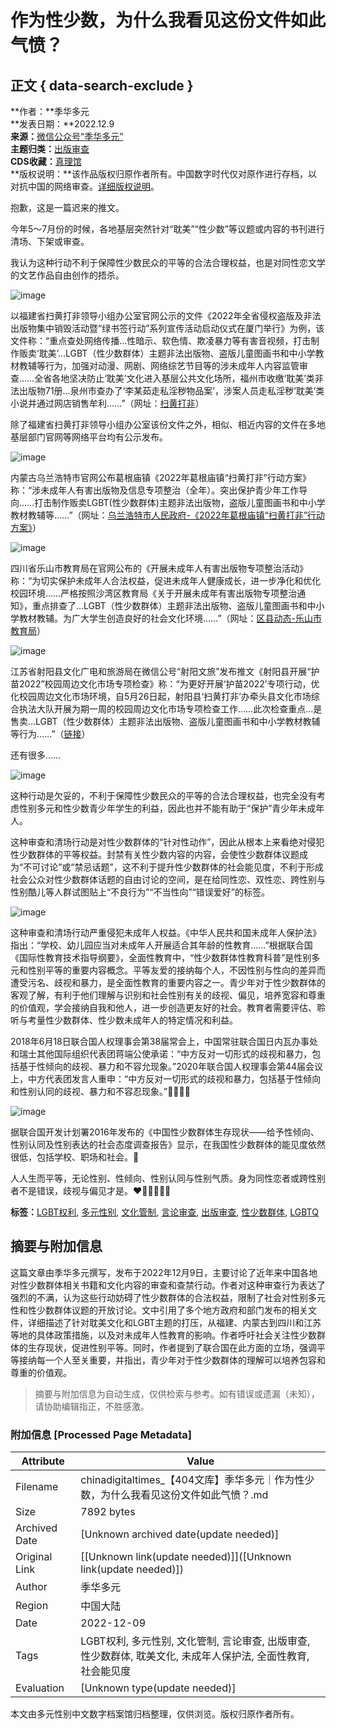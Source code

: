 # 作为性少数，为什么我看见这份文件如此气愤？

## 正文 { data-search-exclude }


**作者：**季华多元  
**发表日期：**2022.12.9  
**来源：**[微信公众号“季华多元”](https://mp.weixin.qq.com/s/rrpaJU44oJmHfLtM3TlJrA)  
**主题归类：**[出版审查](https://chinadigitaltimes.net/chinese/tag/出版审查)  
**CDS收藏：**[真理馆](https://chinadigitaltimes.net/space/%E7%9C%9F%E7%90%86%E9%A6%86)  
**版权说明：**该作品版权归原作者所有。中国数字时代仅对原作进行存档，以对抗中国的网络审查。[详细版权说明](https://chinadigitaltimes.net/chinese/copyright)。

抱歉，这是一篇迟来的推文。

今年5～7月份的时候，各地基层突然针对“耽美”“性少数”等议题或内容的书刊进行清场、下架或审查。

我认为这种行动不利于保障性少数民众的平等的合法合理权益，也是对同性恋文学的文艺作品自由创作的捂杀。

![image](https://chinadigitaltimes.net/chinese/files/2022/12/post-690735-63939fca0d1af.png)

以福建省扫黄打非领导小组办公室官网公示的文件《2022年全省侵权盗版及非法出版物集中销毁活动暨“绿书签行动”系列宣传活动启动仪式在厦门举行》为例，该文件称：“重点查处网络传播…性暗示、软色情、欺凌暴力等有害音视频，打击制作贩卖‘耽美’…LGBT（性少数群体）主题非法出版物、盗版儿童图画书和中小学教材教辅等行为，加强对动漫、网剧、网络综艺节目等的涉未成年人内容监管审查……全省各地坚决防止‘耽美’文化进入基层公共文化场所，福州市收缴‘耽美’类非法出版物71册…泉州市查办了‘李某茹走私淫秽物品案’，涉案人员走私淫秽‘耽美’类小说并通过网店销售牟利……”（网址：[扫黄打非](http://www.fjxuanchuan.cn/ztzl/dhsf/bstj/202205/t20220507_6254.htm)）

除了福建省扫黄打非领导小组办公室该份文件之外，相似、相近内容的文件在多地基层部门官网等网络平台均有公示发布。

![image](https://chinadigitaltimes.net/chinese/files/2022/12/post-690735-63939fca364f5.png)

内蒙古乌兰浩特市官网公布葛根庙镇《2022年葛根庙镇“扫黄打非”行动方案》称：“涉未成年人有害出版物及信息专项整治（全年）。突出保护青少年工作导向……打击制作贩卖LGBT(性少数群体)主题非法出版物，盗版儿童图画书和中小学教材教辅等……”（网址：[乌兰浩特市人民政府-《2022年葛根庙镇“扫黄打非”行动方案》](http://www.wlht.gov.cn/wlht/bmzfxxgk/zyq13/ggmz/fdzdgknr1680/zfwj9998/5117016/index.html)）

![image](https://chinadigitaltimes.net/chinese/files/2022/12/post-690735-63939fca49f60.png)

四川省乐山市教育局在官网公布的《开展未成年人有害出版物专项整治活动》称：“为切实保护未成年人合法权益，促进未成年人健康成长，进一步净化和优化校园环境……严格按照沙湾区教育局《关于开展未成年有害出版物专项整治通知》，重点排查了…LGBT（性少数群体）主题非法出版物、盗版儿童图画书和中小学教材教辅。为广大学生创造良好的社会文化环境……”（网址：[区县动态-乐山市教育局](https://lssjyj.leshan.gov.cn/sjyj/qxdt/202205/b9603e051258425bbfbcdee9090342fb.shtml)）

![image](https://chinadigitaltimes.net/chinese/files/2022/12/post-690735-63939fca6bb62.png)

江苏省射阳县文化广电和旅游局在微信公号“射阳文旅”发布推文《射阳县开展“护苗2022”校园周边文化市场专项检查》称：“为更好开展‘护苗2022’专项行动，优化校园周边文化市场环境，自5月26日起，射阳县‘扫黄打非’办牵头县文化市场综合执法大队开展为期一周的校园周边文化市场专项检查工作……此次检查重点…是售卖…LGBT（性少数群体）主题非法出版物、盗版儿童图画书和中小学教材教辅等行为……”（[链接](https://mp.weixin.qq.com/s?__biz=MzIwNTYxOTg2MA==&mid=2247549144&idx=4&sn=7260d8b41171b2f889325f70b740d495&chksm=972c5723a05bde359c302a36f14087c2dde28a90457fcc9bedbcc50b2fcaa7ff85594766f9f6&scene=27)）

还有很多……

![image](https://chinadigitaltimes.net/chinese/files/2022/12/post-690735-63939fca7c1ce.png)

这种行动是欠妥的，不利于保障性少数民众的平等的合法合理权益，也完全没有考虑性别多元和性少数青少年学生的利益，因此也并不能有助于“保护”青少年未成年人。

这种审查和清场行动是对性少数群体的“针对性动作”，因此从根本上来看绝对侵犯性少数群体的平等权益。封禁有关性少数内容的内容，会使性少数群体议题成为“不可讨论”或“禁忌话题”，这不利于提升性少数群体的社会能见度，不利于形成社会公众对性少数群体话题的自由讨论的空间，是在给同性恋、双性恋、跨性别与性别酷儿等人群试图贴上“不良行为”“不当性向”“错误爱好”的标签。

![image](https://chinadigitaltimes.net/chinese/files/2022/12/post-690735-63939fca9d082.png)

这种审查和清场行动严重侵犯未成年人权益。《中华人民共和国未成年人保护法》指出：“学校、幼儿园应当对未成年人开展适合其年龄的性教育……”根据联合国《国际性教育技术指导纲要》，全面性教育中，“性少数群体性教育科普”是性别多元和性别平等的重要内容概念。平等友爱的接纳每个人，不因性别与性向的差异而遭受污名、歧视和暴力，是全面性教育的重要内容之一。青少年对于性少数群体的客观了解，有利于他们理解与识别和社会性别有关的歧视、偏见，培养宽容和尊重的价值观，学会接纳自我和他人，进一步创造更友好的社会。教育者需要评估、聆听与考量性少数群体、性少数未成年人的特定情况和利益。

2018年6月18日联合国人权理事会第38届常会上，中国常驻联合国日内瓦办事处和瑞士其他国际组织代表团蒋端公使承诺：“中方反对一切形式的歧视和暴力，包括基于性倾向的歧视、暴力和不容允现象。”2020年联合国人权理事会第44届会议上，中方代表团发言人重申：“中方反对一切形式的歧视和暴力，包括基于性倾向和性别认同的歧视、暴力和不容忍现象。”🏳️‍🌈🏳️‍⚧️

![image](https://chinadigitaltimes.net/chinese/files/2022/12/post-690735-63939fcab23f4.png)

据联合国开发计划署2016年发布的《中国性少数群体生存现状——给予性倾向、性别认同及性别表达的社会态度调查报告》显示，在我国性少数群体的能见度依然很低，包括学校、职场和社会。🌈

人人生而平等，无论性别、性倾向、性别认同与性别气质。身为同性恋者或跨性别者不是错误，歧视与偏见才是。❤️🧡💛💚💙💜

**标签：**[LGBT权利](https://chinadigitaltimes.net/chinese/tag/lgbt%e6%9d%83%e5%88%a9), [多元性别](https://chinadigitaltimes.net/chinese/tag/%e5%a4%9a%e5%85%83%e6%80%a7%e5%88%ab), [文化管制](https://chinadigitaltimes.net/chinese/tag/%e6%96%87%e5%8c%96%e7%ae%a1%e5%88%b6), [言论审查](https://chinadigitaltimes.net/chinese/tag/%e8%a8%80%e8%ae%ba%e5%ae%a1%e6%9f%a5), [出版审查](https://chinadigitaltimes.net/chinese/tag/%e5%87%ba%e7%89%88%e5%ae%a1%e6%9f%a5), [性少数群体](https://chinadigitaltimes.net/chinese/tag/%e6%80%a7%e5%b0%91%e6%95%b0%e7%be%a4%e4%bd%93), [LGBTQ](https://chinadigitaltimes.net/chinese/tag/lgbtq)
<!-- tcd_original_link https://chinadigitaltimes.net/chinese/690735.html -->


## 摘要与附加信息

<!-- tcd_abstract -->
这篇文章由季华多元撰写，发布于2022年12月9日，主要讨论了近年来中国各地对性少数群体相关书籍和文化内容的审查和查禁行动。作者对这种审查行为表达了强烈的不满，认为这些行动妨碍了性少数群体的合法权益，限制了社会对性别多元性和性少数群体议题的开放讨论。文中引用了多个地方政府和部门发布的相关文件，详细描述了针对耽美文化和LGBT主题的打压，从福建、内蒙古到四川和江苏等地的具体政策措施，以及对未成年人性教育的影响。作者呼吁社会关注性少数群体的生存现状，促进性别平等。同时，作者提到了联合国在此方面的立场，强调平等接纳每一个人至关重要，并指出，青少年对于性少数群体的理解可以培养包容和尊重的价值观。
<!-- tcd_abstract_end -->

> 摘要与附加信息为自动生成，仅供检索与参考。如有错误或遗漏（未知），请协助编辑指正，不胜感激。

### 附加信息 [Processed Page Metadata]

| Attribute       | Value                                  |
|-----------------|----------------------------------------|
| Filename        | chinadigitaltimes_【404文库】季华多元｜作为性少数，为什么我看见这份文件如此气愤？.md                             |
| Size            | 7892 bytes                           |
| Archived Date   | [Unknown archived date(update needed)]                             |
| Original Link   | [[Unknown link(update needed)]]([Unknown link(update needed)])                       |
| Author          | 季华多元                               |
| Region          | 中国大陆                               |
| Date            | 2022-12-09                                 |
| Tags            | LGBT权利, 多元性别, 文化管制, 言论审查, 出版审查, 性少数群体, 耽美文化, 未成年人保护法, 全面性教育, 社会能见度                                 |
| Evaluation            | [Unknown type(update needed)]                                 |
<!-- tcd_table_end -->

本文由多元性别中文数字档案馆归档整理，仅供浏览。版权归原作者所有。
